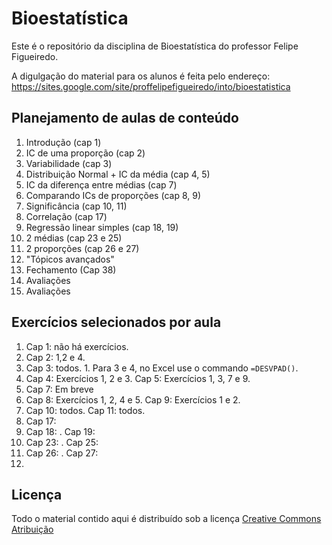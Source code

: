 # Bioestatística

Este é o repositório da disciplina de Bioestatística do professor Felipe Figueiredo.

A digulgação do material para os alunos é feita pelo endereço: https://sites.google.com/site/proffelipefigueiredo/into/bioestatistica

## Planejamento de aulas de conteúdo

1. Introdução (cap 1)
2. IC de uma proporção (cap 2)
3. Variabilidade (cap 3)
4. Distribuição Normal + IC da média (cap 4, 5)
5. IC da diferença entre médias (cap 7)
6. Comparando ICs de proporções (cap 8, 9)
7. Significância (cap 10, 11)
8. Correlação (cap 17)
9. Regressão linear simples (cap 18, 19)
10. 2 médias (cap 23 e 25)
11. 2 proporções (cap 26 e 27)
12. "Tópicos avançados"
13. Fechamento (Cap 38)
14. Avaliações
15. Avaliações

## Exercícios selecionados por aula

1. Cap 1: não há exercícios.
2. Cap 2: 1,2 e 4.
3. Cap 3: todos. 1. Para 3 e 4, no Excel use o commando `=DESVPAD()`.
4. Cap 4: Exercícios 1, 2 e 3. Cap 5: Exercícios 1, 3, 7 e 9.
5. Cap 7: Em breve
6. Cap 8: Exercícios 1, 2, 4 e 5. Cap 9: Exercícios 1 e 2.
7. Cap 10: todos. Cap 11: todos.
8. Cap 17:
9. Cap 18: . Cap 19:
10. Cap 23: . Cap 25:
11. Cap 26: . Cap 27:
12. 

## Licença
Todo o material contido aqui é distribuído sob a licença [Creative Commons Atribuição](http://creativecommons.org/licenses/by/4.0/deed.pt_BR)
